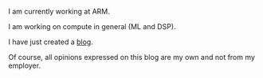 I am currently working at ARM.

I am working on compute in general (ML and DSP).

I have just created a [blog](https://www.favergeon.info).

Of course, all opinions expressed on this blog are my own and not from my employer.
